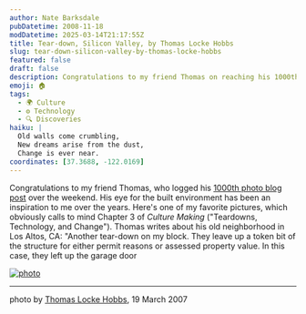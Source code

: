 ```yaml
---
author: Nate Barksdale
pubDatetime: 2008-11-18
modDatetime: 2025-03-14T21:17:55Z
title: Tear-down, Silicon Valley, by Thomas Locke Hobbs
slug: tear-down-silicon-valley-by-thomas-locke-hobbs
featured: false
draft: false
description: Congratulations to my friend Thomas on reaching his 1000th photo blog post, showcasing the changing landscape of his neighborhood.
emoji: 🏠
tags:
  - 🌍 Culture
  - ⚙️ Technology
  - 🔍 Discoveries
haiku: |
  Old walls come crumbling,  
  New dreams arise from the dust,  
  Change is ever near.
coordinates: [37.3688, -122.0169]
---
```


Congratulations to my friend Thomas, who logged his [1000th photo blog post](http://web.archive.org/web/20230924205904/http://www.thomaslockehobbs.com/2008/11/1000th-post-i-started-this-blog-on-june.html) over the weekend. His eye for the built environment has been an inspiration to me over the years. Here's one of my favorite pictures, which obviously calls to mind Chapter 3 of _Culture Making_ ("Teardowns, Technology, and Change"). Thomas writes about his old neighborhood in Los Altos, CA: "Another tear-down on my block. They leave up a token bit of the structure for either permit reasons or assessed property value. In this case, they left up the garage door

[![photo](http://culture-making.com/media/614.jpg)](http://www.thomaslockehobbs.com/2007/03/another-tear-down-on-my-block.html)

---

photo by [Thomas Locke Hobbs](http://web.archive.org/web/20230924205122/http://www.thomaslockehobbs.com/2007/03/another-tear-down-on-my-block.html), 19 March 2007
